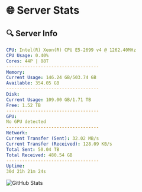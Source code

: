 # 🌐 Server Stats
## 🔍 Server Info
```yaml
CPU: Intel(R) Xeon(R) CPU E5-2699 v4 @ 1262.40MHz
CPU Usage: 0.40%
Cores: 44P | 88T
-----------------------------------
Memory:
Current Usage: 146.24 GB/503.74 GB
Available: 354.05 GB
-----------------------------------
Disk:
Current Usage: 109.00 GB/1.71 TB
Free: 1.52 TB
-----------------------------------
GPU:
No GPU detected
-----------------------------------
Network:
Current Transfer (Sent): 32.02 MB/s
Current Transfer (Received): 128.09 KB/s
Total Sent: 50.04 TB
Total Received: 480.54 GB
-----------------------------------
Uptime:
30d 21h 21m 24s
```
![GitHub Stats](https://img.shields.io/badge/Updated-2025-04-07_18:44:13-blue)